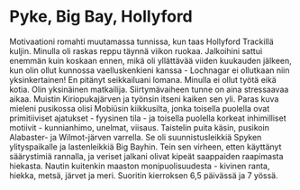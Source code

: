 # Pyke, Big Bay, Hollyford

Motivaationi romahti muutamassa tunnissa, kun taas Hollyford Trackillä kuljin. Minulla oli raskas reppu täynnä viikon ruokaa. Jalkoihini sattui enemmän kuin koskaan ennen, mikä oli yllättävää viiden kuukauden jälkeen, kun olin ollut kunnossa vaelluskenkieni kanssa - Lochnagar ei ollutkaan niin yksinkertainen! En pitänyt seikkailuani lomana. Minulla ei ollut työtä eikä kotia. Olin yksinäinen matkailija. Siirtymävaiheen tunne on aina stressaavaa aikaa. Muistin Kiriopukajärven ja työnsin itseni kaiken sen yli. Paras kuva mieleni pusikossa olisi Mobiüsin kiikkusilta, jonka toisella puolella ovat primitiiviset ajatukset - fyysinen tila - ja toisella puolella korkeat inhimilliset motiivit - kunnianhimo, unelmat, viisaus. Taistelin puita käsin, pusikoin Alabaster- ja Wilmot-järven varrella. Se oli suunnistusleikkiä Spyken ylityspaikalle ja lastenleikkiä Big Bayhin. Tein sen virheen, etten käyttänyt säärystimiä rannalla, ja veriset jalkani olivat kipeät saappaiden raapimasta hiekasta. Nautin kuitenkin maaston monipuolisuudesta - kivinen ranta, hiekka, metsä, järvet ja meri. Suoritin kierroksen 6,5 päivässä ja 7 yössä.